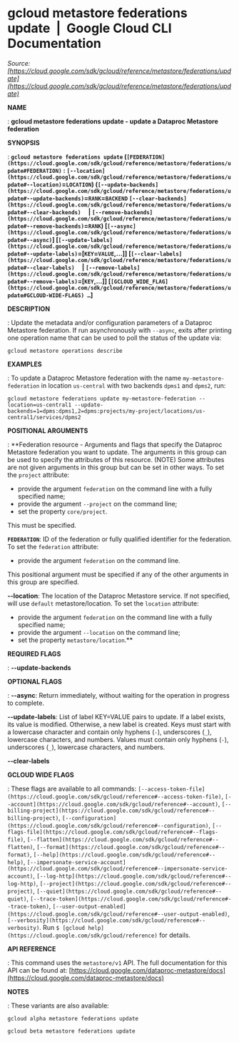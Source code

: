 # gcloud metastore federations update  |  Google Cloud CLI Documentation

*Source: [https://cloud.google.com/sdk/gcloud/reference/metastore/federations/update](https://cloud.google.com/sdk/gcloud/reference/metastore/federations/update)*

**NAME**

: **gcloud metastore federations update - update a Dataproc Metastore federation**

**SYNOPSIS**

: **`gcloud metastore federations update` (`[FEDERATION](https://cloud.google.com/sdk/gcloud/reference/metastore/federations/update#FEDERATION)` : `[--location](https://cloud.google.com/sdk/gcloud/reference/metastore/federations/update#--location)`=`LOCATION`) (`[--update-backends](https://cloud.google.com/sdk/gcloud/reference/metastore/federations/update#--update-backends)`=`RANK`=`BACKEND` `[--clear-backends](https://cloud.google.com/sdk/gcloud/reference/metastore/federations/update#--clear-backends)`     | `[--remove-backends](https://cloud.google.com/sdk/gcloud/reference/metastore/federations/update#--remove-backends)`=`RANK`) [`[--async](https://cloud.google.com/sdk/gcloud/reference/metastore/federations/update#--async)`] [`[--update-labels](https://cloud.google.com/sdk/gcloud/reference/metastore/federations/update#--update-labels)`=[`KEY`=`VALUE`,…]] [`[--clear-labels](https://cloud.google.com/sdk/gcloud/reference/metastore/federations/update#--clear-labels)`     | `[--remove-labels](https://cloud.google.com/sdk/gcloud/reference/metastore/federations/update#--remove-labels)`=[`KEY`,…]] [`[GCLOUD_WIDE_FLAG](https://cloud.google.com/sdk/gcloud/reference/metastore/federations/update#GCLOUD-WIDE-FLAGS) …`]**

**DESCRIPTION**

: Update the metadata and/or configuration parameters of a Dataproc Metastore
federation.
If run asynchronously with `--async`, exits after printing one
operation name that can be used to poll the status of the update via:

```
gcloud metastore operations describe
```

**EXAMPLES**

: To update a Dataproc Metastore federation with the name
`my-metastore-federation` in location `us-central` with
two backends `dpms1` and `dpms2`, run:

```
gcloud metastore federations update my-metastore-federation --location=us-central1 --update-backends=1=dpms:dpms1,2=dpms:projects/my-project/locations/us-central1/services/dpms2
```

**POSITIONAL ARGUMENTS**

: **Federation resource - Arguments and flags that specify the Dataproc Metastore
federation you want to update. The arguments in this group can be used to
specify the attributes of this resource. (NOTE) Some attributes are not given
arguments in this group but can be set in other ways.
To set the `project` attribute:

- provide the argument `federation` on the command line with a fully
specified name;
- provide the argument `--project` on the command line;
- set the property `core/project`.

This must be specified.

**`FEDERATION`**:
ID of the federation or fully qualified identifier for the federation.
To set the `federation` attribute:

- provide the argument `federation` on the command line.

This positional argument must be specified if any of the other arguments in this
group are specified.

**--location**:
The location of the Dataproc Metastore service.
If not specified, will use `default` metastore/location.
To set the `location` attribute:

- provide the argument `federation` on the command line with a fully
specified name;
- provide the argument `--location` on the command line;
- set the property `metastore/location`.**

**REQUIRED FLAGS**

: **--update-backends**

**OPTIONAL FLAGS**

: **--async**:
Return immediately, without waiting for the operation in progress to complete.

**--update-labels**:
List of label KEY=VALUE pairs to update. If a label exists, its value is
modified. Otherwise, a new label is created.
Keys must start with a lowercase character and contain only hyphens
(`-`), underscores (`_`), lowercase characters, and
numbers. Values must contain only hyphens (`-`), underscores
(`_`), lowercase characters, and numbers.

**--clear-labels**

**GCLOUD WIDE FLAGS**

: These flags are available to all commands: `[--access-token-file](https://cloud.google.com/sdk/gcloud/reference#--access-token-file)`,
`[--account](https://cloud.google.com/sdk/gcloud/reference#--account)`, `[--billing-project](https://cloud.google.com/sdk/gcloud/reference#--billing-project)`,
`[--configuration](https://cloud.google.com/sdk/gcloud/reference#--configuration)`,
`[--flags-file](https://cloud.google.com/sdk/gcloud/reference#--flags-file)`,
`[--flatten](https://cloud.google.com/sdk/gcloud/reference#--flatten)`, `[--format](https://cloud.google.com/sdk/gcloud/reference#--format)`, `[--help](https://cloud.google.com/sdk/gcloud/reference#--help)`, `[--impersonate-service-account](https://cloud.google.com/sdk/gcloud/reference#--impersonate-service-account)`,
`[--log-http](https://cloud.google.com/sdk/gcloud/reference#--log-http)`,
`[--project](https://cloud.google.com/sdk/gcloud/reference#--project)`, `[--quiet](https://cloud.google.com/sdk/gcloud/reference#--quiet)`, `[--trace-token](https://cloud.google.com/sdk/gcloud/reference#--trace-token)`, `[--user-output-enabled](https://cloud.google.com/sdk/gcloud/reference#--user-output-enabled)`,
`[--verbosity](https://cloud.google.com/sdk/gcloud/reference#--verbosity)`.
Run `$ [gcloud help](https://cloud.google.com/sdk/gcloud/reference)` for details.

**API REFERENCE**

: This command uses the `metastore/v1` API. The full documentation for
this API can be found at: [https://cloud.google.com/dataproc-metastore/docs](https://cloud.google.com/dataproc-metastore/docs)

**NOTES**

: These variants are also available:

```
gcloud alpha metastore federations update
```

```
gcloud beta metastore federations update
```